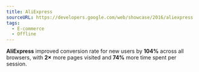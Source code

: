 ```yaml
---
title: AliExpress
sourceURL: https://developers.google.com/web/showcase/2016/aliexpress
tags:
  - E-commerce
  - Offline
---
```


**AliExpress** improved conversion rate for new users by **104%** across all
browsers, with **2×** more pages visited and **74%** more time spent per 
session.
